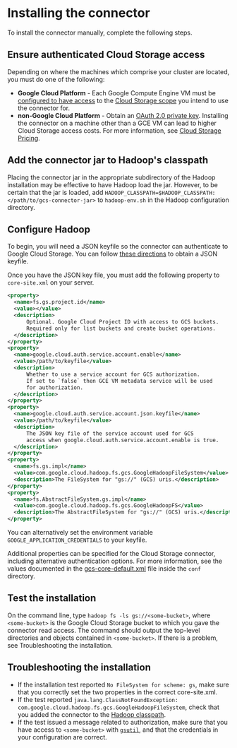 # Installing the connector

To install the connector manually, complete the following steps.

## Ensure authenticated Cloud Storage access

Depending on where the machines which comprise your cluster are located, you
must do one of the following:

*   **Google Cloud Platform** - Each Google Compute Engine VM must be
    [configured to have access](https://cloud.google.com/compute/docs/authentication#using)
    to the
    [Cloud Storage scope](https://cloud.google.com/storage/docs/authentication#oauth)
    you intend to use the connector for.
*   **non-Google Cloud Platform** - Obtain an
    [OAuth 2.0 private key](https://cloud.google.com/storage/docs/authentication#generating-a-private-key).
    Installing the connector on a machine other than a GCE VM can lead to higher
    Cloud Storage access costs. For more information, see
    [Cloud Storage Pricing](https://cloud.google.com/storage/pricing).

## Add the connector jar to Hadoop's classpath

Placing the connector jar in the appropriate subdirectory of the Hadoop
installation may be effective to have Hadoop load the jar. However, to be
certain that the jar is loaded, add
`HADOOP_CLASSPATH=$HADOOP_CLASSPATH:</path/to/gcs-connector-jar>` to
`hadoop-env.sh` in the Hadoop configuration directory.

## Configure Hadoop

To begin, you will need a JSON keyfile so the connector can authenticate to
Google Cloud Storage. You can follow
[these directions](https://cloud.google.com/storage/docs/authentication#service_accounts)
to obtain a JSON keyfile.

Once you have the JSON key file, you must add the following property to
`core-site.xml` on your server.

```xml
<property>
  <name>fs.gs.project.id</name>
  <value></value>
  <description>
      Optional. Google Cloud Project ID with access to GCS buckets.
      Required only for list buckets and create bucket operations.
  </description>
</property>
<property>
  <name>google.cloud.auth.service.account.enable</name>
  <value>/path/to/keyfile</value>
  <description>
      Whether to use a service account for GCS authorization.
      If set to `false` then GCE VM metadata service will be used
      for authorization.
  </description>
</property>
<property>
  <name>google.cloud.auth.service.account.json.keyfile</name>
  <value>/path/to/keyfile</value>
  <description>
      The JSON key file of the service account used for GCS
      access when google.cloud.auth.service.account.enable is true.
  </description>
</property>
<property>
  <name>fs.gs.impl</name>
  <value>com.google.cloud.hadoop.fs.gcs.GoogleHadoopFileSystem</value>
  <description>The FileSystem for "gs://" (GCS) uris.</description>
</property>
<property>
  <name>fs.AbstractFileSystem.gs.impl</name>
  <value>com.google.cloud.hadoop.fs.gcs.GoogleHadoopFS</value>
  <description>The AbstractFileSystem for "gs://" (GCS) uris.</description>
</property>
```

You can alternatively set the environment variable
`GOOGLE_APPLICATION_CREDENTIALS` to your keyfile.

Additional properties can be specified for the Cloud Storage connector,
including alternative authentication options. For more information, see the
values documented in the [gcs-core-default.xml](/gcs/conf/gcs-core-default.xml)
file inside the `conf` directory.

## Test the installation

On the command line, type `hadoop fs -ls gs://<some-bucket>`, where
`<some-bucket>` is the Google Cloud Storage bucket to which you gave the
connector read access. The command should output the top-level directories and
objects contained in `<some-bucket>`. If there is a problem, see Troubleshooting
the installation.

## Troubleshooting the installation

*   If the installation test reported `No FileSystem for scheme: gs`, make sure
    that you correctly set the two properties in the correct core-site.xml.
*   If the test reported `java.lang.ClassNotFoundException:
    com.google.cloud.hadoop.fs.gcs.GoogleHadoopFileSystem`, check that you added
    the connector to the
    [Hadoop classpath](https://cloud.google.com/hadoop/google-cloud-storage-connector#classpath).
*   If the test issued a message related to authorization, make sure that you
    have access to `<some-bucket>` with
    [`gsutil`](https://cloud.google.com/storage/docs/gsutil), and that the
    credentials in your configuration are correct.

